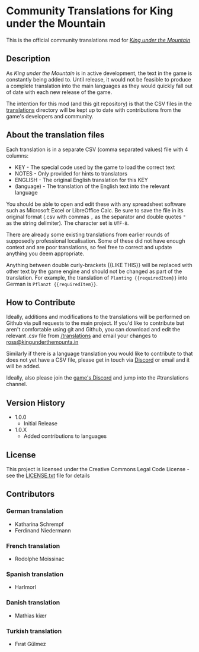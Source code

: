 # Community Translations for King under the Mountain

This is the official community translations mod for [_King under the Mountain_](http://kingunderthemounta.in)

## Description

As _King under the Mountain_ is in active development, the text in the game is 
constantly being added to. Until release, it would not be feasible to produce 
a complete translation into the main languages as they would quickly fall out of date 
with each new release of the game.

The intention for this mod (and this git repository) is that the CSV files 
in the [translations](./translations) directory will be kept up to date with contributions from
the game's developers and community. 

## About the translation files

Each translation is in a separate CSV (comma separated values) file with 4 columns:

* KEY - The special code used by the game to load the correct text
* NOTES - Only provided for hints to translators
* ENGLISH - The original English translation for this KEY
* (language) - The translation of the English text into the relevant language

You should be able to open and edit these with any spreadsheet software such as 
Microsoft Excel or LibreOffice Calc. Be sure to save the file in its original format 
(.csv with commas `,` as the separator and double quotes `"` as the string delimiter). 
The character set is `UTF-8`.

There are already some existing translations from earlier rounds of supposedly professional 
localisation. Some of these did not have enough context and are poor translations, so feel 
free to correct and update anything you deem appropriate.

Anything between double curly-brackets {{LIKE THIS}} will be replaced with other text by the 
game engine and should not be changed as part of the translation. For example, the translation
of `Planting {{requiredItem}}` into German is `Pflanzt {{requiredItem}}`.

## How to Contribute

Ideally, additions and modifications to the translations will be performed on Github
via pull requests to the main project. If you'd like to contribute but aren't comfortable 
using git and Github, you can download and edit the relevant .csv file from [/translations](./translations)
and email your changes to ross@kingunderthemounta.in

Similarly if there is a language translation you would like to contribute to that does
not yet have a CSV file, please get in touch via [Discord](https://discord.gg/qF2S3tf) or email and it will be added.

Ideally, also please join the [game's Discord](https://discord.gg/qF2S3tf) and jump into the #translations channel.


## Version History

* 1.0.0
    * Initial Release
* 1.0.X
    * Added contributions to languages

## License

This project is licensed under the Creative Commons Legal Code License - see the [LICENSE.txt](./LICENSE.txt) file for details

## Contributors

### German translation
* Katharina Schrempf
* Ferdinand Niedermann

### French translation
* Rodolphe Moissinac

### Spanish translation

* Harlmorl

### Danish translation
* Mathias kiær

### Turkish translation
* Fırat Gülmez
